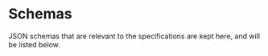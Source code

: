 # Schemas

JSON schemas that are relevant to the specifications are kept here, and will be listed below.
